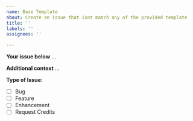 ```yaml
---
name: Base Template
about: Create an issue that isnt match any of the provided template
title: ''
labels: ''
assignees: ''

---
```


**Your issue below**
...

**Additional context**
...

**Type of Issue:**
- [ ] Bug
- [ ] Feature
- [ ] Enhancement
- [ ] Request Credits
